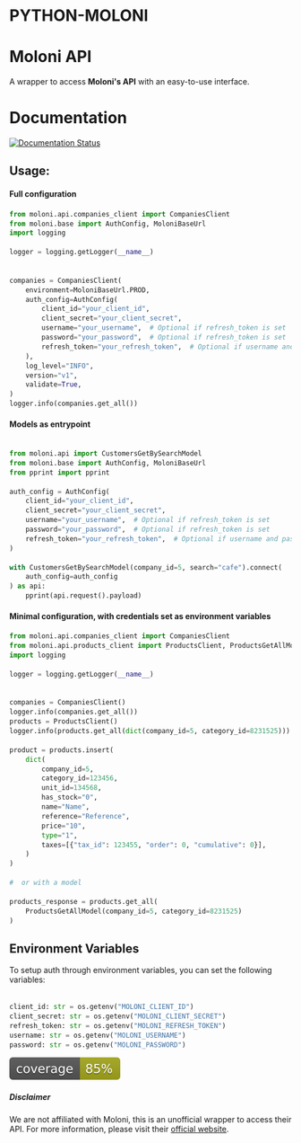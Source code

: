 PYTHON-MOLONI
==============

# Moloni API

A wrapper to access **Moloni's API** with an easy-to-use interface.

# Documentation

[![Documentation Status](https://img.shields.io/readthedocs/python-moloni?style=for-the-badge)](https://python-moloni.readthedocs.io/en/latest/)


## Usage:

#### Full configuration

```python
from moloni.api.companies_client import CompaniesClient
from moloni.base import AuthConfig, MoloniBaseUrl
import logging

logger = logging.getLogger(__name__)


companies = CompaniesClient(
    environment=MoloniBaseUrl.PROD,
    auth_config=AuthConfig(
        client_id="your_client_id",
        client_secret="your_client_secret",
        username="your_username",  # Optional if refresh_token is set
        password="your_password",  # Optional if refresh_token is set
        refresh_token="your_refresh_token",  # Optional if username and password are set
    ),
    log_level="INFO",
    version="v1",
    validate=True,
)
logger.info(companies.get_all())


```

#### Models as entrypoint

```python

from moloni.api import CustomersGetBySearchModel
from moloni.base import AuthConfig, MoloniBaseUrl
from pprint import pprint

auth_config = AuthConfig(
    client_id="your_client_id",
    client_secret="your_client_secret",
    username="your_username",  # Optional if refresh_token is set
    password="your_password",  # Optional if refresh_token is set
    refresh_token="your_refresh_token",  # Optional if username and password are set
)

with CustomersGetBySearchModel(company_id=5, search="cafe").connect(
    auth_config=auth_config
) as api:
    pprint(api.request().payload)

```

#### Minimal configuration, with credentials set as environment variables


```python
from moloni.api.companies_client import CompaniesClient
from moloni.api.products_client import ProductsClient, ProductsGetAllModel
import logging 

logger = logging.getLogger(__name__)


companies = CompaniesClient()
logger.info(companies.get_all())
products = ProductsClient()
logger.info(products.get_all(dict(company_id=5, category_id=8231525)))

product = products.insert(
    dict(
        company_id=5,
        category_id=123456,
        unit_id=134568,
        has_stock="0",
        name="Name",
        reference="Reference",
        price="10",
        type="1",
        taxes=[{"tax_id": 123455, "order": 0, "cumulative": 0}],
    )
)

#  or with a model

products_response = products.get_all(
    ProductsGetAllModel(company_id=5, category_id=8231525)
)

```

## Environment Variables

To setup auth through environment variables, you can set the following variables:

```python

client_id: str = os.getenv("MOLONI_CLIENT_ID")
client_secret: str = os.getenv("MOLONI_CLIENT_SECRET")
refresh_token: str = os.getenv("MOLONI_REFRESH_TOKEN")
username: str = os.getenv("MOLONI_USERNAME")
password: str = os.getenv("MOLONI_PASSWORD")

```

[![Coverage](./coverage.svg)](./coverage.svg)

##### Disclaimer

We are not affiliated with Moloni, this is an unofficial wrapper to access their API. For more information, please visit their [official website](https://www.moloni.pt/).
